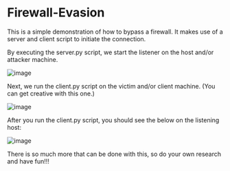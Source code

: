 # Firewall-Evasion
This is a simple demonstration of how to bypass a firewall. It makes use of a server and client script to initiate the connection. 

By executing the server.py script, we start the listener on the host and/or attacker machine.

![image](https://user-images.githubusercontent.com/101802030/184319013-25466a27-8ffc-46c7-af32-aeeb092d5a50.png)

Next, we run the client.py script on the victim and/or client machine. (You can get creative with this one.)

![image](https://user-images.githubusercontent.com/101802030/184319240-29f3a486-813b-4a83-b2f1-833d4795c1dd.png)

After you run the client.py script, you should see the below on the listening host:

![image](https://user-images.githubusercontent.com/101802030/184320149-e2cb0a3e-beb2-49ba-b9ab-785e4152e9d2.png)


There is so much more that can be done with this, so do your own research and have fun!!!
